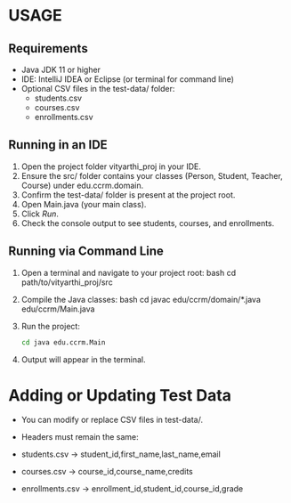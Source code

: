 # USAGE

## Requirements
- Java JDK 11 or higher
- IDE: IntelliJ IDEA or Eclipse (or terminal for command line)
- Optional CSV files in the test-data/ folder:
    - students.csv
    - courses.csv
    - enrollments.csv

## Running in an IDE
1. Open the project folder vityarthi_proj in your IDE.
2. Ensure the src/ folder contains your classes (Person, Student, Teacher, Course) under edu.ccrm.domain.
3. Confirm the test-data/ folder is present at the project root.
4. Open Main.java (your main class).
5. Click *Run*.
6. Check the console output to see students, courses, and enrollments.

## Running via Command Line
1. Open a terminal and navigate to your project root:
   bash
   cd path/to/vityarthi_proj/src

2. Compile the Java classes:
   bash
   cd javac edu/ccrm/domain/*.java edu/ccrm/Main.java


3. Run the project:
    ```bash
    cd java edu.ccrm.Main


4. Output will appear in the terminal.

# Adding or Updating Test Data

- You can modify or replace CSV files in test-data/.

- Headers must remain the same:

- students.csv → student_id,first_name,last_name,email

- courses.csv → course_id,course_name,credits

- enrollments.csv → enrollment_id,student_id,course_id,grade